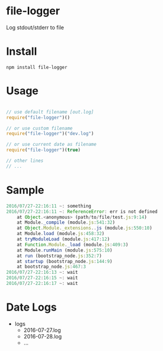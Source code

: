 # file-logger
Log stdout/stderr to file

# Install
`npm install file-logger`

# Usage

```javascript

// use default filename [out.log]
require("file-logger")()	

// or use custom filename
require("file-logger")("dev.log")

// or use current date as filename 
require("file-logger")(true)

// other lines
// ...

```
 
# Sample
```javascript
2016/07/27-22:16:11 ~: something
2016/07/27-22:16:11 ~: ReferenceError: err is not defined
    at Object.<anonymous> (path/to/file/test.js:9:14)
    at Module._compile (module.js:541:32)
    at Object.Module._extensions..js (module.js:550:10)
    at Module.load (module.js:458:32)
    at tryModuleLoad (module.js:417:12)
    at Function.Module._load (module.js:409:3)
    at Module.runMain (module.js:575:10)
    at run (bootstrap_node.js:352:7)
    at startup (bootstrap_node.js:144:9)
    at bootstrap_node.js:467:3
2016/07/27-22:16:13 ~: wait
2016/07/27-22:16:15 ~: wait
2016/07/27-22:16:17 ~: wait
```

# Date Logs
- logs
    - 2016-07-27.log
    - 2016-07-28.log
    - ...